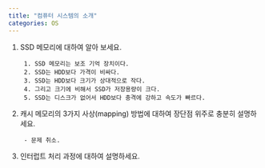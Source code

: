 ```yaml
---
title: "컴퓨터 시스템의 소개"
categories: OS
---
```

1. SSD 메모리에 대하여 알아 보세요.

        1. SSD 메모리는 보조 기억 장치이다.
        2. SSD는 HDD보다 가격이 비싸다.
        3. SSD는 HDD보다 크기가 상대적으로 작다.
        4. 그리고 크기에 비해서 SSD가 저장용량이 크다.
        5. SSD는 디스크가 없어서 HDD보다 충격에 강하고 속도가 빠르다.

2. 캐시 메모리의 3가지 사상(mapping) 방법에 대하여 장단점 위주로 충분히 설명하세요.

        - 문제 취소.

3. 인터럽트 처리 과정에 대하여 설명하세요.
